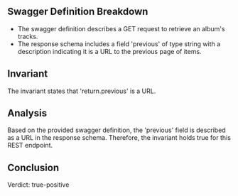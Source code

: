 ## Swagger Definition Breakdown
- The swagger definition describes a GET request to retrieve an album's tracks.
- The response schema includes a field 'previous' of type string with a description indicating it is a URL to the previous page of items.

## Invariant
The invariant states that 'return.previous' is a URL.

## Analysis
Based on the provided swagger definition, the 'previous' field is described as a URL in the response schema. Therefore, the invariant holds true for this REST endpoint.

## Conclusion
Verdict: true-positive
